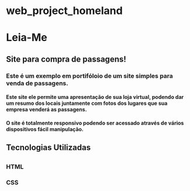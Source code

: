 # web_project_homeland
# Leia-Me
## Site para compra de passagens!
### Este é um exemplo em portifóloio de um site simples para venda de passagens.
#### Este site ele permite uma apresentação de sua loja virtual, podendo dar um resumo dos locais juntamente com fotos dos lugares que sua empresa venderá as passagens.
#### O site é totalmente responsivo podendo ser acessado através de vários dispositivos fácil manipulação.

<h2> Tecnologias Utilizadas<h2>
<h3>HTML</h3>
<h3>CSS</h3>